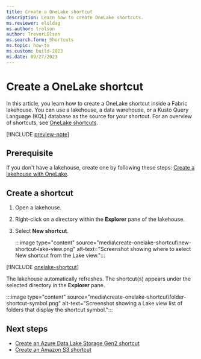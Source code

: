 ```yaml
---
title: Create a OneLake shortcut
description: Learn how to create OneLake shortcuts.
ms.reviewer: eloldag
ms.author: trolson
author: TrevorLOlson
ms.search.form: Shortcuts
ms.topic: how-to
ms.custom: build-2023
ms.date: 09/27/2023
---
```


# Create a OneLake shortcut

In this article, you learn how to create a OneLake shortcut inside a Fabric lakehouse. You can use a lakehouse, a data warehouse, or a Kusto Query Language (KQL) database as the source for your shortcut. For an overview of shortcuts, see [OneLake shortcuts](onelake-shortcuts.md).

[!INCLUDE [preview-note](../includes/preview-note.md)]

## Prerequisite

If you don't have a lakehouse, create one by following these steps: [Create a lakehouse with OneLake](create-lakehouse-onelake.md).

## Create a shortcut

1. Open a lakehouse.

1. Right-click on a directory within the **Explorer** pane of the lakehouse.

1. Select **New shortcut**.

   :::image type="content" source="media\create-onelake-shortcut\new-shortcut-lake-view.png" alt-text="Screenshot showing where to select New shortcut from the Lake view.":::

[!INCLUDE [onelake-shortcut](../includes/onelake-shortcut.md)]

The lakehouse automatically refreshes. The shortcut(s) appears under the selected directory in the **Explorer** pane.

   :::image type="content" source="media\create-onelake-shortcut\folder-shortcut-symbol.png" alt-text="Screenshot showing a Lake view list of folders that display the shortcut symbol.":::

## Next steps

- [Create an Azure Data Lake Storage Gen2 shortcut](create-adls-shortcut.md)
- [Create an Amazon S3 shortcut](create-s3-shortcut.md)
